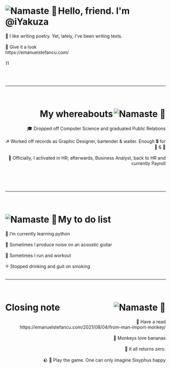 <h1>
    <a href="https://emanuelstefancu.com/"><img align="left" src="https://emanuelstefancu.files.wordpress.com/2021/10/ganduri-01.jpg" alt="Namaste 🙏"></a>
		Hello, friend. I'm @iYakuza
</h1>

<p align="left">
📝 I like writing poetry. Yet, lately, I've been writing texts.
<br><br>
👀 Give it a look
</br>
https://emanuelstefancu.com/
<br><br>
11
<br><br>
</p>
<br>

----

<br>
<h1 align="right">
    <a href="https://emanuelstefancu.com/"><img align="right" src="https://emanuelstefancu.files.wordpress.com/2021/10/nimic-si-fiinta-01.jpg" alt="Namaste 🙏"></a>
		My whereabouts
</h1>

<p align="right">
🎓 Dropped off Computer Science and graduated Public Relations
<br><br>
☭ Worked off records as Graphic Designer, bartender & waiter. Enough 💲 for 🚬 & 🍻
<br><br>
💼 Officially, I activated in HR; afterwards, Business Analyst, back to HR and currently Payroll
<br><br>
</p>
<br><br>

----

<br>
<h1>
    <a href="https://emanuelstefancu.com/"><img align="left" src="https://emanuelstefancu.files.wordpress.com/2021/10/this-notion-01.jpg" alt="Namaste 🙏"></a>
		My to do list
</h1>

<p align="left">
🐍 I’m currently learning python
<br><br>
🎸 Sometimes I produce noise on an acoustic guitar
<br><br>
🏃 Sometimes I run and workout
<br><br>
⛧ Stopped drinking and guit on smoking
<br><br>
</p>

----

<br>
<h1>
    <a href="https://emanuelstefancu.com/2021/08/04/from-man-import-monkey/"><img align="right" src="https://emanuelstefancu.files.wordpress.com/2021/10/together-01.jpg" alt="Namaste 🙏"></a>
		Closing note
</h1>

<p align="right">
📖 Have a read
<br>
https://emanuelstefancu.com/2021/08/04/from-man-import-monkey/
<br><br>
🌿 Monkeys love bananas
<br><br>
🙏 It all returns zero.
<br><br>
🪨 🍄 Play the game. One can only imagine Sisyphus happy
<br><br>
</p>

<!---
iYakuza/iYakuza is a ✨ special ✨ repository because its `README.md` (this file) appears on your GitHub profile.
You can click the Preview link to take a look at your changes.
--->
